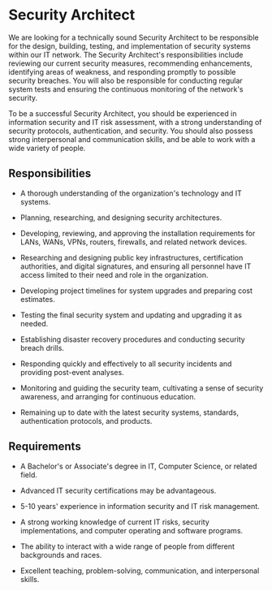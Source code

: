 # Security Architect

We are looking for a technically sound Security Architect to be responsible for the design, building, testing, and implementation of security systems within our IT network. The Security Architect's responsibilities include reviewing our current security measures, recommending enhancements, identifying areas of weakness, and responding promptly to possible security breaches. You will also be responsible for conducting regular system tests and ensuring the continuous monitoring of the network's security.

To be a successful Security Architect, you should be experienced in information security and IT risk assessment, with a strong understanding of security protocols, authentication, and security. You should also possess strong interpersonal and communication skills, and be able to work with a wide variety of people.

## Responsibilities

* A thorough understanding of the organization's technology and IT systems.

* Planning, researching, and designing security architectures.

* Developing, reviewing, and approving the installation requirements for LANs, WANs, VPNs, routers, firewalls, and related network devices.

* Researching and designing public key infrastructures, certification authorities, and digital signatures, and ensuring all personnel have IT access limited to their need and role in the organization.

* Developing project timelines for system upgrades and preparing cost estimates.

* Testing the final security system and updating and upgrading it as needed.

* Establishing disaster recovery procedures and conducting security breach drills.

* Responding quickly and effectively to all security incidents and providing post-event analyses.

* Monitoring and guiding the security team, cultivating a sense of security awareness, and arranging for continuous education.

* Remaining up to date with the latest security systems, standards, authentication protocols, and products.

## Requirements

* A Bachelor's or Associate's degree in IT, Computer Science, or related field.

* Advanced IT security certifications may be advantageous.

* 5-10 years' experience in information security and IT risk management.

* A strong working knowledge of current IT risks, security implementations, and computer operating and software programs.

* The ability to interact with a wide range of people from different backgrounds and races.

* Excellent teaching, problem-solving, communication, and interpersonal skills.


